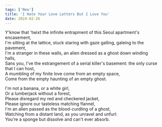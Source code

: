 ```yaml
---
tags: ['New']
title: 'I Hate Your Love Letters But I Love You'
date: 2024-02-26
---
```


Y'know that 'twixt the infinite entrapment of this Seoul apartment's encasement,  
I'm sitting at the lattice, stuck staring with gaze galling, galeing to the pavement,  
I'm a stranger in these walls, an alien dressed as a ghost down winding halls,  
Sans you, I've the estrangement of a serial killer's basement: the only curse that I can host,  
A mumbling of my finite love come from an empty space,  
Come from the empty haunting of an empty ghost.

I'm not a banana, or a white girl,  
Or a lumberjack without a forest,  
Please disregard my red and checkered jacket,  
Please ignore our tasteless matching flannel,  
I'm an alien passed as the blood-curdling of a ghost,  
Watching from a distant land, as you unravel and unfurl:  
You're a sponge but dissolve and can't ever absorb.  
